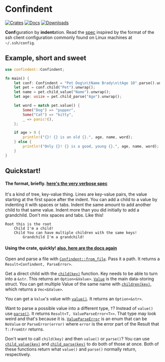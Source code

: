 # Confindent

[![Crates](https://flat.badgen.net/crates/v/confindent)][crate]
[![Docs](https://docs.rs/confindent/badge.svg)](https://docs.rs/confindent)
[![Downloads](https://flat.badgen.net/crates/d/confindent)][crate]

[crate]: https://crates.io/crates/confindent

**Conf**iguration by **indent**ation. Read the [spec][spec] inspired by
the format of the ssh client configuration commonly found on Linux machines
at `~/.ssh/config`.

[spec]: https://github.com/gennyble/confindent/blob/main/spec.md

## Example, short and sweet
```rust
use confindent::Confindent;

fn main() {
	let conf: Confindent = "Pet Dog\n\tName Brady\n\tAge 10".parse().unwrap();
	let pet = conf.child("Pet").unwrap();
	let name = pet.child_value("Name").unwrap();
	let age: usize = pet.child_parse("Age").unwrap();

	let word = match pet.value() {
		Some("Dog") => "pupper",
		Some("Cat") => "kitty",
		_ => panic!(),
	};

	if age > 9 {
		println!("{}! {} is an old {}.", age, name, word);
	} else {
		println!("Only {}! {} is a good, young {}.", age, name, word);
	}
}
```

## Quickstart!

#### The format, briefly. [here's the very verbose spec](https://github.com/gennyble/confindent/blob/main/spec.md)
It's a kind of tree, key-value thing. Lines are key-value pairs, the value
starting at the first space after the indent. You can add a child to a value
by indenting it with spaces or tabs. Indent the same amount to add another
child to that same value. Indent more than you did initially to add a
grandchild. Don't mix spaces and tabs. Like this!

```ignore
Root this is the root
	Child I'm a child!
	Child You can have multiple children with the same keys!
		Grandchild I'm a grandchild!
```

#### Using the crate, quickly! [also, here are the docs again](https://docs.rs/confindent)

Open and parse a file with [`Confindent::from_file`][ff]. Pass it a path. It returns
a `Result<Confindent, ParseError>`.

Get a direct child with the [`child(key)`][child] function. Key needs to be able
to turn into a `&str`. This returns an `Option<&Value>`. [`Value`][value] is the main data-storing
struct. You can get multiple Value of the same name with [`children(key)`][children], which
returns a `Vec<&Value>`.

You can get a `Value`'s value with [`value()`][fn-value]. It returns an `Option<&str>`.

Want to parse a possible value into a different type, `T`? Instead of `value()` use
[`parse()`][parse]. It returns `Result<T, ValueParseError<T>>`. That type
may look weird and that's because it is. [`ValueParseError`][vperror] is an enum
that can be `NoValue` or `ParseError(error)` where `error` is the error part of the
Result that `T::FromStr` returns.

Don't want to call `child(key)` and then `value()` or `parse()`? You can use
[`child_value(key)`][childvalue] and [`child_parse(key)`][childparse] to do both of those
at once. Both of these functions return what `value()` and `parse()` normally return,
respectively.

[ff]: https://docs.rs/confindent/latest/confindent/struct.Confindent.html#method.from_file
[child]: https://docs.rs/confindent/latest/confindent/struct.Value.html#method.child
[children]: https://docs.rs/confindent/latest/confindent/struct.Value.html#method.children
[value]: https://docs.rs/confindent/latest/confindent/struct.Value.html
[fn-value]: https://docs.rs/confindent/latest/confindent/struct.Value.html#method.value
[parse]: https://docs.rs/confindent/latest/confindent/struct.Value.html#method.parse
[vperror]: https://docs.rs/confindent/latest/confindent/enum.ValueParseError.html
[childvalue]: https://docs.rs/confindent/latest/confindent/struct.Value.html#method.child_value
[childparse]: https://docs.rs/confindent/latest/confindent/struct.Value.html#method.child_parse
